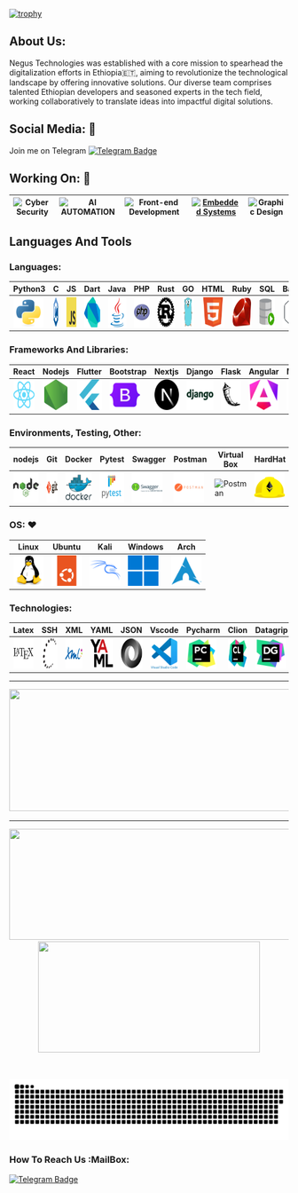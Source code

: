 [![trophy](https://github-profile-trophy.vercel.app/?username=NegusTech&title=Stars,Followers,Commits,Repositories,MultipleLang,PullRequest&theme=onedark)](https://github.com/ryo-ma/github-profile-trophy)

## About Us:
Negus Technologies was established with a core mission to spearhead the digitalization efforts in Ethiopia🇪🇹, aiming to revolutionize the technological landscape by offering innovative solutions. Our diverse team comprises talented Ethiopian developers and seasoned experts in the tech field, working collaboratively to translate ideas into impactful digital solutions.

## Social Media: 📡  
Join me on Telegram
[![Telegram Badge](https://img.shields.io/badge/Telegram-blue?style=for-the-badge&logo=telegram&logoColor=white)](https://t.me/negustechnologies)

## Working On: 🚀
| ![Cyber Security](https://img.shields.io/badge/Cyber%20Security-000000?style=for-the-badge&logo=Cyber%20Security&logoColor=white)|![AI AUTOMATION](https://img.shields.io/badge/AI%20Automation-000000?style=for-the-badge&logo=AI%20Automation&logoColor=white)|![Front-end Development](https://img.shields.io/badge/Software%20Development-000000?style=for-the-badge&logo=Software%20Development&logoColor=white) | [![Embedded Systems](https://img.shields.io/badge/Embedded%20Systems-000000?style=for-the-badge&logo=Embedded%20Systems&logoColor=white)](https://github.com/NegusTech/Embedded-Systems)| ![Graphic Design](https://img.shields.io/badge/Graphic%20Design-000000?style=for-the-badge&logo=Graphic%20Design&logoColor=white)|
|----------|----------|----------|----------|----------|



## Languages And Tools
<div>

### Languages:
| Python3 | C | JS | Dart | Java | PHP | Rust | GO | HTML | Ruby | SQL | Bash | R |
|----------|----------|----------|----------|----------|----------|----------|----------|----------|----------|----------|----------|----------|
|  <img src="https://github.com/devicons/devicon/blob/master/icons/python/python-original.svg" title="Python"  alt="Python" width="55" height="55"/> |  <img src="https://github.com/devicons/devicon/blob/master/icons/c/c-original.svg" title="C"  alt="C" width="55" height="55"/> |  <img src="https://github.com/devicons/devicon/blob/master/icons/javascript/javascript-original.svg" title="JavaScript" alt="JavaScript" width="55" height="55"/> |  <img src="https://github.com/devicons/devicon/blob/master/icons/dart/dart-original.svg" title="Dart" alt="Dart" width="55" height="55"/> | <img src="https://github.com/devicons/devicon/blob/master/icons/java/java-original.svg" title="Java" alt="Java" width="55" height="55"/> |<img src="https://github.com/devicons/devicon/blob/master/icons/php/php-original.svg" title="PHP" alt="PHP" width="55" height="55"/> |<img src="https://github.com/devicons/devicon/blob/master/icons/rust/rust-original.svg" title="Rust" alt="Rust" width="55" height="55"/> |<img src="https://github.com/devicons/devicon/blob/master/icons/go/go-original.svg" title="GO" alt="GO" width="55" height="55"/> |<img src="https://github.com/devicons/devicon/blob/master/icons/html5/html5-original.svg" title="HTML" alt="HTML" width="55" height="55"/> |<img src="https://github.com/devicons/devicon/blob/master/icons/ruby/ruby-original.svg" title="Ruby" alt="Ruby" width="55" height="55"/> |<img src="https://github.com/devicons/devicon/blob/master/icons/sqldeveloper/sqldeveloper-original.svg" title="SQL" alt="SQL" width="55" height="55"/> | <img src="https://github.com/devicons/devicon/blob/master/icons/bash/bash-original.svg" title="Bash" alt="Bash" width="55" height="55"/> | <img src="https://github.com/devicons/devicon/blob/master/icons/r/r-original.svg" title="R" alt="R" width="55" height="55"/> |

  

### Frameworks And Libraries:

| React | Nodejs | Flutter | Bootstrap | Nextjs | Django | Flask | Angular | Mongodb | Laravel | 
|----------|----------|----------|----------|----------|----------|----------|----------|----------|----------|
|  <img src="https://github.com/devicons/devicon/blob/master/icons/react/react-original.svg" title="React"  alt="React" width="55" height="55"/>|  <img src="https://github.com/devicons/devicon/blob/master/icons/nodejs/nodejs-original.svg" title="Nodejs"  alt="Nodejs" width="55" height="55"/>|  <img src="https://github.com/devicons/devicon/blob/master/icons/flutter/flutter-original.svg" title="Flutter" alt="Flutter" width="55" height="55"/>|  <img src="https://github.com/devicons/devicon/blob/master/icons/bootstrap/bootstrap-original.svg" title="Bootstrap" alt="Bootstrap" width="55" height="55"/>|  <img src="https://github.com/devicons/devicon/blob/master/icons/nextjs/nextjs-original.svg" title="Nextjs" alt="Nextjs" width="55" height="55"/>|  <img src="https://github.com/devicons/devicon/blob/master/icons/django/django-plain-wordmark.svg" title="Django" alt="Django" width="55" height="55"/>| <img src="https://github.com/devicons/devicon/blob/master/icons/flask/flask-original.svg" title="Flask" alt="Flask" width="55" height="55"/>|<img src="https://github.com/devicons/devicon/blob/master/icons/angular/angular-original.svg" title="Angular" alt="Angular" width="55" height="55"/> | <img src="https://github.com/devicons/devicon/blob/master/icons/mongodb/mongodb-original.svg" title="Mongodb" alt="Mongodb" width="55" height="55"/>| <img src="https://github.com/devicons/devicon/blob/master/icons/laravel/laravel-original.svg" title="Laravel" alt="Laravel" width="55" height="55"/>




  
### Environments, Testing, Other:

| nodejs | Git | Docker | Pytest | Swagger | Postman | Virtual Box| HardHat |
|----------|----------|----------|----------|----------|----------|----------|----------|
|<img src="https://github.com/devicons/devicon/blob/master/icons/nodejs/nodejs-original-wordmark.svg" title="nodejs" alt="NodeJS" width="55" height="55"/>|<img src="https://github.com/devicons/devicon/blob/master/icons/git/git-original-wordmark.svg" title="Git" alt="Git" width="55" height="55"/>|<img src="https://github.com/devicons/devicon/blob/master/icons/docker/docker-original-wordmark.svg" title="Docker" alt="Docker" width="55" height="55"/>|<img src="https://github.com/devicons/devicon/blob/master/icons/pytest/pytest-original-wordmark.svg" title="pytest" alt="pytest" width="55" height="55"/>|  <img src="https://github.com/devicons/devicon/blob/master/icons/swagger/swagger-original-wordmark.svg" title="Swagger" alt="Swagger" width="55" height="55"/>|  <img src="https://github.com/devicons/devicon/blob/master/icons/postman/postman-original-wordmark.svg" title="Postman" alt="Postman" width="55" height="55"/>|<img src="https://banner2.cleanpng.com/20190501/xvt/kisspng-computer-icons-virtualbox-portable-network-graphic-virtualbox-icon-of-line-style-available-in-svg-5cca247f73f9e3.6112721115567514874751.jpg" title="Postman" alt="Postman" width="80" height="55"/>| <img src="https://github.com/devicons/devicon/blob/master/icons/hardhat/hardhat-original.svg" title="Swagger" alt="Swagger" width="55" height="55"/>


### OS: ❤️ 

| Linux | Ubuntu | Kali | Windows | Arch |
|----------|----------|----------|----------|----------|
| <img src="https://github.com/devicons/devicon/blob/master/icons/linux/linux-original.svg" title="Linux" alt="Linux" width="55" height="55"/> | <img src="https://github.com/devicons/devicon/blob/master/icons/ubuntu/ubuntu-original.svg" title="Ubuntu" alt="Ubuntu" width="55" height="55"/> | <img src="https://github.com/canaleal/devicon/blob/new-icon-kali-linux/icons/kalilinux/kalilinux-original-wordmark.svg" title="Linux" alt="Linux" width="55" height="55"/> | <img src="https://github.com/devicons/devicon/blob/master/icons/windows11/windows11-original.svg" title="Windows" alt="Windows" width="55" height="55"/> | <img src="https://github.com/devicons/devicon/blob/master/icons/archlinux/archlinux-original.svg" title="Arch" alt="Arch" width="55" height="55"/>


### Technologies:
| Latex | SSH | XML | YAML | JSON | Vscode | Pycharm | Clion | Datagrip | Gitlab | Confluence | Jira | Azure |
|----------|----------|----------|----------|----------|----------|----------|----------|----------|----------|----------|----------|----------|
|<img src="https://github.com/devicons/devicon/blob/master/icons/latex/latex-original.svg" title="Latex" alt="Latex" width="40" width="55" height="55"/>|<img src="https://github.com/devicons/devicon/blob/master/icons/ssh/ssh-original.svg" title="ssh" alt="ssh" width="55" height="55"/>|<img src="https://github.com/devicons/devicon/blob/master/icons/xml/xml-original.svg" title="xml" alt="xml" width="55" height="55"/>|<img src="https://github.com/devicons/devicon/blob/master/icons/yaml/yaml-original.svg" title="yaml" alt="yaml" width="55" height="55"/>|<img src="https://github.com/devicons/devicon/blob/master/icons/json/json-original.svg" title="json" alt="json" width="55" height="55"/>|<img src="https://github.com/devicons/devicon/blob/master/icons/vscode/vscode-original-wordmark.svg" title="vsc" alt="vsc" width="55" height="55"/>|<img src="https://github.com/devicons/devicon/blob/master/icons/pycharm/pycharm-original.svg" title="PC" alt="PC" width="55" height="55"/>|<img src="https://github.com/devicons/devicon/blob/master/icons/clion/clion-original.svg" title="cl" alt="CL" width="55" height="55"/>|<img src="https://github.com/devicons/devicon/blob/master/icons/datagrip/datagrip-original.svg" title="dg" alt="dg" width="55" height="55"/>  |<img src="https://github.com/devicons/devicon/blob/master/icons/gitlab/gitlab-original-wordmark.svg" title="GitLab" alt="GitLab" width="55" height="55"/>|<img src="https://github.com/devicons/devicon/blob/master/icons/confluence/confluence-original-wordmark.svg" title="Confluence" alt="Confluence" width="55" height="55"/>|<img src="https://github.com/devicons/devicon/blob/master/icons/jira/jira-original-wordmark.svg" title="Jira" alt="Jira" width="55" height="55"/>|<img src="https://github.com/devicons/devicon/blob/master/icons/azure/azure-original.svg" title="Azure" alt="Azure" width="55" height="55"/>

</div>

---

  
<p align="center">
  <img width="800" height="220" src="https://streak-stats.demolab.com?user=NegusTech&theme=gotham&hide_border=true&border_radius=5&card_width=800">
</p>


---




<p align="center">
  <img width="600" height="200" src="https://github-readme-stats.vercel.app/api?username=NegusTech&show_icons=true&theme=gotham">
  <img width="400" height="200" src="https://github-readme-stats.vercel.app/api/top-langs/?username=NegusTech&size_weight=0.15&count_weight=0.5&layout=compact&theme=gotham">
</p>
 


<div id="header" align="center">
  <img src="https://komarev.com/ghpvc/?username=NegusTech&style=for-the-badge&color=brightgreen" alt=""/>
</div>

<p align="center">
 <img width="1000" src="assets/github-snake.svg" alt="snake"/>
</p>



### How To Reach Us :MailBox:
[![Telegram Badge](https://img.shields.io/badge/Telegram-blue?style=flat&logo=telegram&logoColor=white)](https://t.me/Yeabkingofficial)